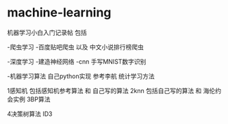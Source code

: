 # machine-learning
机器学习小白入门记录帖
包括

-爬虫学习
-百度贴吧爬虫 以及 中文小说排行榜爬虫

-深度学习
-建造神经网络
-cnn 手写MNIST数字识别


-机器学习算法 自己python实现 参考李航 统计学习方法

1感知机 
包括感知机参考算法 和 自己写的算法
2knn 
包括自己写的算法 和 海伦约会实例
3BP算法

4决策树算法 ID3 
